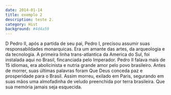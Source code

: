 ```yaml
---
date: 2014-01-14
title: exemplo 2
description: teste 2.
category: Hist
background: #4d4a59
---
```


D Pedro II, após a partida de seu pai, Pedro I, precisou assumir suas responsabildades monarquicas. Era um amante das artes, da arqueologia e da tecnologia. A primeira linha trans-atlantica da America do Sul, foi instalada aqui no Brasil, fincanciada pelo Imperador. Pedro II falava mais de 15 idiomas, era abolicinista e nutria grande amor pelo povo brasileiro. Antes de morrer, suas últimas palavras foram Que Deus conceda paz e prosperidade para o Brasil. Assim morreu, exilado em Paris, segurando em suas mãos uma almofadinha de veludo preenchida por terra brasileira. Que sua memória jamais seja esquecida.